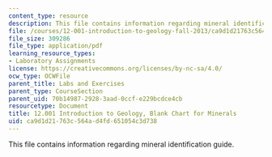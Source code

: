 ```yaml
---
content_type: resource
description: This file contains information regarding mineral identification guide.
file: /courses/12-001-introduction-to-geology-fall-2013/ca9d1d21763c564ad4fd651054c3d738_MIT12_001F13_Lab1_M_Guide.pdf
file_size: 309286
file_type: application/pdf
learning_resource_types:
- Laboratory Assignments
license: https://creativecommons.org/licenses/by-nc-sa/4.0/
ocw_type: OCWFile
parent_title: Labs and Exercises
parent_type: CourseSection
parent_uid: 70b14987-2928-3aad-0ccf-e229bcdce4cb
resourcetype: Document
title: 12.001 Introduction to Geology, Blank Chart for Minerals
uid: ca9d1d21-763c-564a-d4fd-651054c3d738
---
```

This file contains information regarding mineral identification guide.